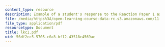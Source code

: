 ```yaml
---
content_type: resource
description: Example of a student's response to the Reaction Paper 1 assignment.
file: /media/https%3A/open-learning-course-data-rc.s3.amazonaws.com/11-368-environmental-justice-fall-2004/56df2cc55705c0a3bf1243518c4569ac_lkc1.pdf
file_type: application/pdf
resourcetype: Document
title: lkc1.pdf
uid: 56df2cc5-5705-c0a3-bf12-43518c4569ac
---
```

